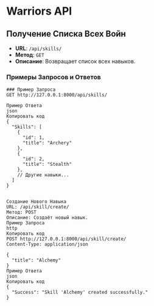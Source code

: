 # Warriors API

## Получение Списка Всех Войн

- **URL**: `/api/skills/`
- **Метод**: `GET`
- **Описание**: Возвращает список всех навыков.

### Примеры Запросов и Ответов

```http
### Пример Запроса
GET http://127.0.0.1:8000/api/skills/

Пример Ответа
json
Копировать код
{
  "Skills": [
    {
      "id": 1,
      "title": "Archery"
    },
    {
      "id": 2,
      "title": "Stealth"
    },
    // Другие навыки...
  ]
}


Создание Нового Навыка
URL: /api/skill/create/
Метод: POST
Описание: Создаёт новый навык.
Пример Запроса
http
Копировать код
POST http://127.0.0.1:8000/api/skill/create/
Content-Type: application/json

{
  "title": "Alchemy"
}
Пример Ответа
json
Копировать код
{
  "Success": "Skill 'Alchemy' created successfully."
}